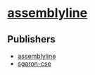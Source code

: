 # [assemblyline](https://pypi.org/project/assemblyline)



## Publishers
- [assemblyline](https://pypi.org/user/assemblyline)
- [sgaron-cse](https://pypi.org/user/sgaron-cse)

